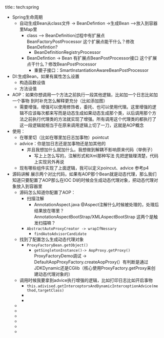 title:: tech:spring

- Spring生命周期
	- 自动生成Bean从class文件 -> BeanDefintion ->生成Bean  -->放入到容器里Map里
		- class --> BeanDefinition过程中有扩展点BeanFactoryPostProcessor
		  这个扩展点能干什么？修改BeanDefintion?
			- BeanDefinitionRegistryProcessor
		- BeanDefintion -> Bean 有扩展点BeanPostProcessor接口
		  这个扩展点干什么？修改BeanPostProcessor
			- 重要子接口：SmartInstantiationAwareBeanPostProcessor
- DI:生成Bean，如果有属性怎么设置
	- 构造函数设值
	- 方法设值
- AOP：如果你想调用一个方法之前执行一段其他逻辑，比如加一个日志比如加一个事物
  到时补充怎么解释更充分（比如添加图）
	- 需要增强，增强可以使用修饰者，委托、也可以使用代理。这里增强的逻辑不应该每次都来写而是动态生成如果动态生成那个类，以后调用那个方法之前执行代理类的方法就实现了增强。所有调用这个代理类的都执行了这一段逻辑就相当于在原来调用逻辑上切了一刀，这就是AOP概念
- 使用：
	- 在哪里切（比如在哪里加日志加事物）pointcut
	- advice：你是加日志还是加事物还是加其他的
		- 并且我想加什么就加什么。我想做到解耦不影响原来代码（举例子）
			- 写上上怎么写的，注解形式和Xml那种写法
			  先把逻辑理清楚，代码上实现另外再说
	- 现有哪些组件实现了上面逻辑，我可以定义poincut、advice
	  参考p4
- 源码讲解
  展示两个对比代码，如果有AOP那个Bean就是动态代理，那么我们知道只要配置了AOP那么在IOC DI的时候会生成动态代理对象，把动态代理对象放入到容器里
	- 源码怎么知道你配置了AOP：
		- 扫描注解
			- AnnotationAspect.java @Aspect注解什么时候被处理的，处理后结果放在哪里？
			  AnnotationAspectBootStrap/XMLAspectBootStrap 这两个是触发扫描嘛？
		- `AbstractAutoProxyCreator -> wrapIfNessary`
			- `findAutoAdvisorCandidate`
	- 找到了配置怎么生成动态代理对象
		- `ProxyFactoryBean.getObject()`
			- `getSingletonInstance()-> AopProxy.getProxy()`
			  ProxyFactoryDemo调试 -> DefaultAopProxyFactory.createAopProxy(）有判断是通过JDKDynamic还是CGlib（核心使用ProxyFactory.getProxy来创建动态代理对象的）
	- 调用时候我要拿到advice执行增强的逻辑，比如打印日志比如开启事物
		- `this.adivised.getInterceptorsAndDynamicInterceptionAdvice(method,targetClass)`
		-
		-
	-
	-
	-
	-
	-
	-